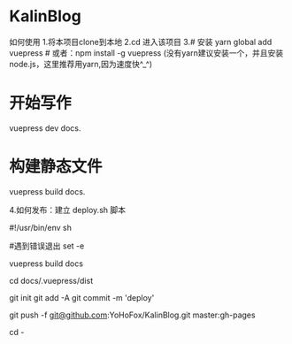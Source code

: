 # KalinBlog
如何使用
1.将本项目clone到本地
2.cd 进入该项目
3.# 安装
yarn global add vuepress # 或者：npm install -g vuepress (没有yarn建议安装一个，并且安装node.js，这里推荐用yarn,因为速度快^_^)

# 开始写作
vuepress dev docs.

# 构建静态文件
vuepress build docs.


4.如何发布：建立 deploy.sh 脚本

#!/usr/bin/env sh

#遇到错误退出
set -e

vuepress build docs

cd docs/.vuepress/dist


git init
git add -A
git commit -m 'deploy'


git push -f git@github.com:YoHoFox/KalinBlog.git master:gh-pages

cd -
